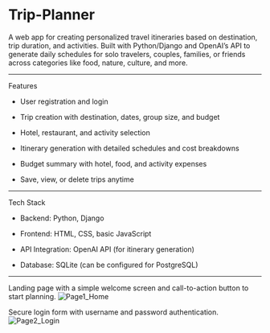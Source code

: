 # Trip-Planner
A web app for creating personalized travel itineraries based on destination, trip duration, and activities. Built with Python/Django and OpenAI’s API to generate daily schedules for solo travelers, couples, families, or friends across categories like food, nature, culture, and more.

----------------------------------------------------------
Features
  
   - User registration and login

   - Trip creation with destination, dates, group size, and budget

   - Hotel, restaurant, and activity selection

   - Itinerary generation with detailed schedules and cost breakdowns

   - Budget summary with hotel, food, and activity expenses

   - Save, view, or delete trips anytime
    
----------------------------------------------------------
Tech Stack

   - Backend: Python, Django

   - Frontend: HTML, CSS, basic JavaScript

   - API Integration: OpenAI API (for itinerary generation)

   - Database: SQLite (can be configured for PostgreSQL)
----------------------------------------------------------
Landing page with a simple welcome screen and call-to-action button to start planning.
![Page1_Home](https://github.com/user-attachments/assets/7b5bee5e-ee0f-435a-a8bb-5458c3f44bbd)

Secure login form with username and password authentication. <br />
![Page2_Login](https://github.com/user-attachments/assets/648cd46c-dda3-4aa7-a86d-78ba587eaf1a)


